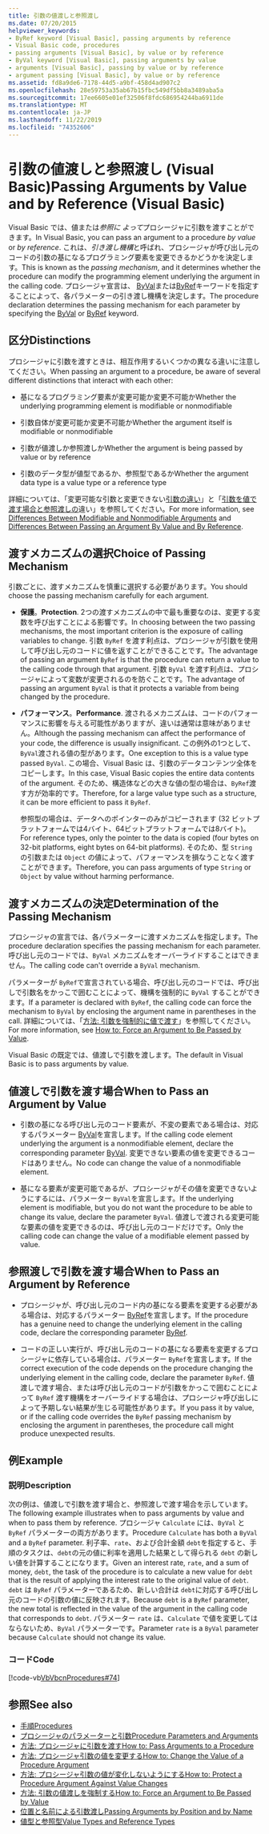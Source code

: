 ```yaml
---
title: 引数の値渡しと参照渡し
ms.date: 07/20/2015
helpviewer_keywords:
- ByRef keyword [Visual Basic], passing arguments by reference
- Visual Basic code, procedures
- passing arguments [Visual Basic], by value or by reference
- ByVal keyword [Visual Basic], passing arguments by value
- arguments [Visual Basic], passing by value or by reference
- argument passing [Visual Basic], by value or by reference
ms.assetid: fd8a9de6-7178-44d5-a9bf-458d4ad907c2
ms.openlocfilehash: 28e59753a35ab67b15fbc549df5bb8a3489aba5a
ms.sourcegitcommit: 17ee6605e01ef32506f8fdc686954244ba6911de
ms.translationtype: MT
ms.contentlocale: ja-JP
ms.lasthandoff: 11/22/2019
ms.locfileid: "74352606"
---
```

# <a name="passing-arguments-by-value-and-by-reference-visual-basic"></a><span data-ttu-id="90706-102">引数の値渡しと参照渡し (Visual Basic)</span><span class="sxs-lookup"><span data-stu-id="90706-102">Passing Arguments by Value and by Reference (Visual Basic)</span></span>
<span data-ttu-id="90706-103">Visual Basic では、値または*参照に* *よって*プロシージャに引数を渡すことができます。</span><span class="sxs-lookup"><span data-stu-id="90706-103">In Visual Basic, you can pass an argument to a procedure *by value* or *by reference*.</span></span> <span data-ttu-id="90706-104">これは、*引き渡し機構*と呼ばれ、プロシージャが呼び出し元のコードの引数の基になるプログラミング要素を変更できるかどうかを決定します。</span><span class="sxs-lookup"><span data-stu-id="90706-104">This is known as the *passing mechanism*, and it determines whether the procedure can modify the programming element underlying the argument in the calling code.</span></span> <span data-ttu-id="90706-105">プロシージャ宣言は、 [ByVal](../../../../visual-basic/language-reference/modifiers/byval.md)または[ByRef](../../../../visual-basic/language-reference/modifiers/byref.md)キーワードを指定することによって、各パラメーターの引き渡し機構を決定します。</span><span class="sxs-lookup"><span data-stu-id="90706-105">The procedure declaration determines the passing mechanism for each parameter by specifying the [ByVal](../../../../visual-basic/language-reference/modifiers/byval.md) or [ByRef](../../../../visual-basic/language-reference/modifiers/byref.md) keyword.</span></span>  
  
## <a name="distinctions"></a><span data-ttu-id="90706-106">区分</span><span class="sxs-lookup"><span data-stu-id="90706-106">Distinctions</span></span>  
 <span data-ttu-id="90706-107">プロシージャに引数を渡すときは、相互作用するいくつかの異なる違いに注意してください。</span><span class="sxs-lookup"><span data-stu-id="90706-107">When passing an argument to a procedure, be aware of several different distinctions that interact with each other:</span></span>  
  
- <span data-ttu-id="90706-108">基になるプログラミング要素が変更可能か変更不可能か</span><span class="sxs-lookup"><span data-stu-id="90706-108">Whether the underlying programming element is modifiable or nonmodifiable</span></span>  
  
- <span data-ttu-id="90706-109">引数自体が変更可能か変更不可能か</span><span class="sxs-lookup"><span data-stu-id="90706-109">Whether the argument itself is modifiable or nonmodifiable</span></span>  
  
- <span data-ttu-id="90706-110">引数が値渡しか参照渡しか</span><span class="sxs-lookup"><span data-stu-id="90706-110">Whether the argument is being passed by value or by reference</span></span>  
  
- <span data-ttu-id="90706-111">引数のデータ型が値型であるか、参照型であるか</span><span class="sxs-lookup"><span data-stu-id="90706-111">Whether the argument data type is a value type or a reference type</span></span>  
  
 <span data-ttu-id="90706-112">詳細については、「変更可能な引数と変更できない[引数の違い](./differences-between-modifiable-and-nonmodifiable-arguments.md)」と「[引数を値で渡す場合と参照渡しの](./differences-between-passing-an-argument-by-value-and-by-reference.md)違い」を参照してください。</span><span class="sxs-lookup"><span data-stu-id="90706-112">For more information, see [Differences Between Modifiable and Nonmodifiable Arguments](./differences-between-modifiable-and-nonmodifiable-arguments.md) and [Differences Between Passing an Argument By Value and By Reference](./differences-between-passing-an-argument-by-value-and-by-reference.md).</span></span>  
  
## <a name="choice-of-passing-mechanism"></a><span data-ttu-id="90706-113">渡すメカニズムの選択</span><span class="sxs-lookup"><span data-stu-id="90706-113">Choice of Passing Mechanism</span></span>  
 <span data-ttu-id="90706-114">引数ごとに、渡すメカニズムを慎重に選択する必要があります。</span><span class="sxs-lookup"><span data-stu-id="90706-114">You should choose the passing mechanism carefully for each argument.</span></span>  
  
- <span data-ttu-id="90706-115">**保護**。</span><span class="sxs-lookup"><span data-stu-id="90706-115">**Protection**.</span></span> <span data-ttu-id="90706-116">2つの渡すメカニズムの中で最も重要なのは、変更する変数を呼び出すことによる影響です。</span><span class="sxs-lookup"><span data-stu-id="90706-116">In choosing between the two passing mechanisms, the most important criterion is the exposure of calling variables to change.</span></span> <span data-ttu-id="90706-117">引数 `ByRef` を渡す利点は、プロシージャが引数を使用して呼び出し元のコードに値を返すことができることです。</span><span class="sxs-lookup"><span data-stu-id="90706-117">The advantage of passing an argument `ByRef` is that the procedure can return a value to the calling code through that argument.</span></span> <span data-ttu-id="90706-118">引数 `ByVal` を渡す利点は、プロシージャによって変数が変更されるのを防ぐことです。</span><span class="sxs-lookup"><span data-stu-id="90706-118">The advantage of passing an argument `ByVal` is that it protects a variable from being changed by the procedure.</span></span>  
  
- <span data-ttu-id="90706-119">**パフォーマンス**。</span><span class="sxs-lookup"><span data-stu-id="90706-119">**Performance**.</span></span> <span data-ttu-id="90706-120">渡されるメカニズムは、コードのパフォーマンスに影響を与える可能性がありますが、違いは通常は意味がありません。</span><span class="sxs-lookup"><span data-stu-id="90706-120">Although the passing mechanism can affect the performance of your code, the difference is usually insignificant.</span></span> <span data-ttu-id="90706-121">この例外の1つとして、`ByVal`渡される値の型があります。</span><span class="sxs-lookup"><span data-stu-id="90706-121">One exception to this is a value type passed `ByVal`.</span></span> <span data-ttu-id="90706-122">この場合、Visual Basic は、引数のデータコンテンツ全体をコピーします。</span><span class="sxs-lookup"><span data-stu-id="90706-122">In this case, Visual Basic copies the entire data contents of the argument.</span></span> <span data-ttu-id="90706-123">そのため、構造体などの大きな値の型の場合は、`ByRef`渡す方が効率的です。</span><span class="sxs-lookup"><span data-stu-id="90706-123">Therefore, for a large value type such as a structure, it can be more efficient to pass it `ByRef`.</span></span>  
  
     <span data-ttu-id="90706-124">参照型の場合は、データへのポインターのみがコピーされます (32 ビットプラットフォームでは4バイト、64ビットプラットフォームでは8バイト)。</span><span class="sxs-lookup"><span data-stu-id="90706-124">For reference types, only the pointer to the data is copied (four bytes on 32-bit platforms, eight bytes on 64-bit platforms).</span></span> <span data-ttu-id="90706-125">そのため、型 `String` の引数または `Object` の値によって、パフォーマンスを損なうことなく渡すことができます。</span><span class="sxs-lookup"><span data-stu-id="90706-125">Therefore, you can pass arguments of type `String` or `Object` by value without harming performance.</span></span>  
  
## <a name="determination-of-the-passing-mechanism"></a><span data-ttu-id="90706-126">渡すメカニズムの決定</span><span class="sxs-lookup"><span data-stu-id="90706-126">Determination of the Passing Mechanism</span></span>  
 <span data-ttu-id="90706-127">プロシージャの宣言では、各パラメーターに渡すメカニズムを指定します。</span><span class="sxs-lookup"><span data-stu-id="90706-127">The procedure declaration specifies the passing mechanism for each parameter.</span></span> <span data-ttu-id="90706-128">呼び出し元のコードでは、`ByVal` メカニズムをオーバーライドすることはできません。</span><span class="sxs-lookup"><span data-stu-id="90706-128">The calling code can't override a `ByVal` mechanism.</span></span>  
  
 <span data-ttu-id="90706-129">パラメーターが `ByRef`で宣言されている場合、呼び出し元のコードでは、呼び出しで引数名をかっこで囲むことによって、機構を強制的に `ByVal` することができます。</span><span class="sxs-lookup"><span data-stu-id="90706-129">If a parameter is declared with `ByRef`, the calling code can force the mechanism to `ByVal` by enclosing the argument name in parentheses in the call.</span></span> <span data-ttu-id="90706-130">詳細については、「[方法: 引数を強制的に値で渡す](./how-to-force-an-argument-to-be-passed-by-value.md)」を参照してください。</span><span class="sxs-lookup"><span data-stu-id="90706-130">For more information, see [How to: Force an Argument to Be Passed by Value](./how-to-force-an-argument-to-be-passed-by-value.md).</span></span>  
  
 <span data-ttu-id="90706-131">Visual Basic の既定では、値渡しで引数を渡します。</span><span class="sxs-lookup"><span data-stu-id="90706-131">The default in Visual Basic is to pass arguments by value.</span></span>  
  
## <a name="when-to-pass-an-argument-by-value"></a><span data-ttu-id="90706-132">値渡しで引数を渡す場合</span><span class="sxs-lookup"><span data-stu-id="90706-132">When to Pass an Argument by Value</span></span>  
  
- <span data-ttu-id="90706-133">引数の基になる呼び出し元のコード要素が、不変の要素である場合は、対応するパラメーター [ByVal](../../../../visual-basic/language-reference/modifiers/byval.md)を宣言します。</span><span class="sxs-lookup"><span data-stu-id="90706-133">If the calling code element underlying the argument is a nonmodifiable element, declare the corresponding parameter [ByVal](../../../../visual-basic/language-reference/modifiers/byval.md).</span></span> <span data-ttu-id="90706-134">変更できない要素の値を変更できるコードはありません。</span><span class="sxs-lookup"><span data-stu-id="90706-134">No code can change the value of a nonmodifiable element.</span></span>  
  
- <span data-ttu-id="90706-135">基になる要素が変更可能であるが、プロシージャがその値を変更できないようにするには、パラメーター `ByVal`を宣言します。</span><span class="sxs-lookup"><span data-stu-id="90706-135">If the underlying element is modifiable, but you do not want the procedure to be able to change its value, declare the parameter `ByVal`.</span></span> <span data-ttu-id="90706-136">値渡しで渡される変更可能な要素の値を変更できるのは、呼び出し元のコードだけです。</span><span class="sxs-lookup"><span data-stu-id="90706-136">Only the calling code can change the value of a modifiable element passed by value.</span></span>  
  
## <a name="when-to-pass-an-argument-by-reference"></a><span data-ttu-id="90706-137">参照渡しで引数を渡す場合</span><span class="sxs-lookup"><span data-stu-id="90706-137">When to Pass an Argument by Reference</span></span>  
  
- <span data-ttu-id="90706-138">プロシージャが、呼び出し元のコード内の基になる要素を変更する必要がある場合は、対応するパラメーター [ByRef](../../../../visual-basic/language-reference/modifiers/byref.md)を宣言します。</span><span class="sxs-lookup"><span data-stu-id="90706-138">If the procedure has a genuine need to change the underlying element in the calling code, declare the corresponding parameter [ByRef](../../../../visual-basic/language-reference/modifiers/byref.md).</span></span>  
  
- <span data-ttu-id="90706-139">コードの正しい実行が、呼び出し元のコードの基になる要素を変更するプロシージャに依存している場合は、パラメーター `ByRef`を宣言します。</span><span class="sxs-lookup"><span data-stu-id="90706-139">If the correct execution of the code depends on the procedure changing the underlying element in the calling code, declare the parameter `ByRef`.</span></span> <span data-ttu-id="90706-140">値渡しで渡す場合、または呼び出し元のコードが引数をかっこで囲むことによって `ByRef` 渡す機構をオーバーライドする場合は、プロシージャ呼び出しによって予期しない結果が生じる可能性があります。</span><span class="sxs-lookup"><span data-stu-id="90706-140">If you pass it by value, or if the calling code overrides the `ByRef` passing mechanism by enclosing the argument in parentheses, the procedure call might produce unexpected results.</span></span>  
  
## <a name="example"></a><span data-ttu-id="90706-141">例</span><span class="sxs-lookup"><span data-stu-id="90706-141">Example</span></span>  
  
### <a name="description"></a><span data-ttu-id="90706-142">説明</span><span class="sxs-lookup"><span data-stu-id="90706-142">Description</span></span>  
 <span data-ttu-id="90706-143">次の例は、値渡しで引数を渡す場合と、参照渡しで渡す場合を示しています。</span><span class="sxs-lookup"><span data-stu-id="90706-143">The following example illustrates when to pass arguments by value and when to pass them by reference.</span></span> <span data-ttu-id="90706-144">プロシージャ `Calculate` には、`ByVal` と `ByRef` パラメーターの両方があります。</span><span class="sxs-lookup"><span data-stu-id="90706-144">Procedure `Calculate` has both a `ByVal` and a `ByRef` parameter.</span></span> <span data-ttu-id="90706-145">利子率、`rate`、および合計金額 `debt`を指定すると、手順のタスクは、`debt`の元の値に利率を適用した結果として得られる `debt` の新しい値を計算することになります。</span><span class="sxs-lookup"><span data-stu-id="90706-145">Given an interest rate, `rate`, and a sum of money, `debt`, the task of the procedure is to calculate a new value for `debt` that is the result of applying the interest rate to the original value of `debt`.</span></span> <span data-ttu-id="90706-146">`debt` は `ByRef` パラメーターであるため、新しい合計は `debt`に対応する呼び出し元のコードの引数の値に反映されます。</span><span class="sxs-lookup"><span data-stu-id="90706-146">Because `debt` is a `ByRef` parameter, the new total is reflected in the value of the argument in the calling code that corresponds to `debt`.</span></span> <span data-ttu-id="90706-147">パラメーター `rate` は、`Calculate` で値を変更してはならないため、`ByVal` パラメーターです。</span><span class="sxs-lookup"><span data-stu-id="90706-147">Parameter `rate` is a `ByVal` parameter because `Calculate` should not change its value.</span></span>  
  
### <a name="code"></a><span data-ttu-id="90706-148">コード</span><span class="sxs-lookup"><span data-stu-id="90706-148">Code</span></span>  
 [!code-vb[VbVbcnProcedures#74](~/samples/snippets/visualbasic/VS_Snippets_VBCSharp/VbVbcnProcedures/VB/Class2.vb#74)]  
  
## <a name="see-also"></a><span data-ttu-id="90706-149">参照</span><span class="sxs-lookup"><span data-stu-id="90706-149">See also</span></span>

- [<span data-ttu-id="90706-150">手順</span><span class="sxs-lookup"><span data-stu-id="90706-150">Procedures</span></span>](./index.md)
- [<span data-ttu-id="90706-151">プロシージャのパラメーターと引数</span><span class="sxs-lookup"><span data-stu-id="90706-151">Procedure Parameters and Arguments</span></span>](./procedure-parameters-and-arguments.md)
- [<span data-ttu-id="90706-152">方法: プロシージャに引数を渡す</span><span class="sxs-lookup"><span data-stu-id="90706-152">How to: Pass Arguments to a Procedure</span></span>](./how-to-pass-arguments-to-a-procedure.md)
- [<span data-ttu-id="90706-153">方法: プロシージャ引数の値を変更する</span><span class="sxs-lookup"><span data-stu-id="90706-153">How to: Change the Value of a Procedure Argument</span></span>](./how-to-change-the-value-of-a-procedure-argument.md)
- [<span data-ttu-id="90706-154">方法: プロシージャ引数の値が変化しないようにする</span><span class="sxs-lookup"><span data-stu-id="90706-154">How to: Protect a Procedure Argument Against Value Changes</span></span>](./how-to-protect-a-procedure-argument-against-value-changes.md)
- [<span data-ttu-id="90706-155">方法: 引数の値渡しを強制する</span><span class="sxs-lookup"><span data-stu-id="90706-155">How to: Force an Argument to Be Passed by Value</span></span>](./how-to-force-an-argument-to-be-passed-by-value.md)
- [<span data-ttu-id="90706-156">位置と名前による引数渡し</span><span class="sxs-lookup"><span data-stu-id="90706-156">Passing Arguments by Position and by Name</span></span>](./passing-arguments-by-position-and-by-name.md)
- [<span data-ttu-id="90706-157">値型と参照型</span><span class="sxs-lookup"><span data-stu-id="90706-157">Value Types and Reference Types</span></span>](../../../../visual-basic/programming-guide/language-features/data-types/value-types-and-reference-types.md)
